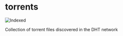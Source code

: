 torrents 
========
![Indexed](https://img.shields.io/badge/indexed-263318-blue)

Collection of torrent files discovered in the DHT network
